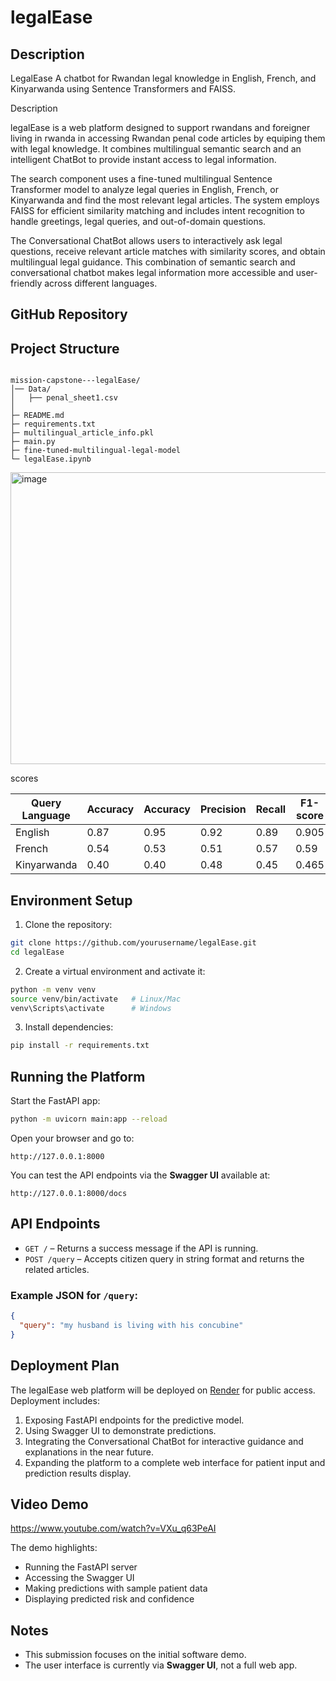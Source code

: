 # legalEase

## Description
LegalEase A chatbot for Rwandan legal knowledge in English, French, and Kinyarwanda using Sentence Transformers and FAISS.

Description 

legalEase is a web platform designed to support rwandans and foreigner living in rwanda in accessing Rwandan penal code articles by equiping them with legal knowledge. It combines multilingual semantic search and an intelligent ChatBot to provide instant access to legal information.

The search component uses a fine-tuned multilingual Sentence Transformer model to analyze legal queries in English, French, or Kinyarwanda and find the most relevant legal articles. The system employs FAISS for efficient similarity matching and includes intent recognition to handle greetings, legal queries, and out-of-domain questions.

The Conversational ChatBot allows users to interactively ask legal questions, receive relevant article matches with similarity scores, and obtain multilingual legal guidance. This combination of semantic search and conversational chatbot makes legal information more accessible and user-friendly across different languages.  

## GitHub Repository


## Project Structure
```

mission-capstone---legalEase/
│── Data/
│   ├── penal_sheet1.csv          
│
├─ README.md
├─ requirements.txt
├─ multilingual_article_info.pkl
├─ main.py
├─ fine-tuned-multilingual-legal-model
└─ legalEase.ipynb

````

<img width="577" height="467" alt="image" src="https://github.com/user-attachments/assets/39d7e0d2-4d60-4124-9ea9-79b7bbccbc55" />


scores 

| Query Language | Accuracy       | Accuracy       | Precision   | Recall   | F1-score   |
| -------------- | -------------- | -------------- | ----------- | -------- | ---------- |
| English        | 0.87           | 0.95           | 0.92        | 0.89     | 0.905      |
| French         | 0.54           | 0.53           | 0.51        | 0.57     | 0.59       |
| Kinyarwanda    | 0.40           | 0.40           | 0.48        | 0.45     | 0.465      |


## Environment Setup
1. Clone the repository:
```bash
git clone https://github.com/yourusername/legalEase.git
cd legalEase
````

2. Create a virtual environment and activate it:

```bash
python -m venv venv
source venv/bin/activate   # Linux/Mac
venv\Scripts\activate      # Windows
```

3. Install dependencies:

```bash
pip install -r requirements.txt
```

## Running the Platform

Start the FastAPI app:

```bash
python -m uvicorn main:app --reload
```

Open your browser and go to:

```
http://127.0.0.1:8000
```

You can test the API endpoints via the **Swagger UI** available at:

```
http://127.0.0.1:8000/docs
```

## API Endpoints

* `GET /` – Returns a success message if the API is running.
* `POST /query` – Accepts citizen query in string format and returns the related articles.

### Example JSON for `/query`:

```json
{
  "query": "my husband is living with his concubine"
}
```

## Deployment Plan

The legalEase web platform will be deployed on [Render](https://render.com) for public access. Deployment includes:

1. Exposing FastAPI endpoints for the predictive model.
2. Using Swagger UI to demonstrate predictions.
3. Integrating the Conversational ChatBot for interactive guidance and explanations in the near future.
4. Expanding the platform to a complete web interface for patient input and prediction results display.

## Video Demo

https://www.youtube.com/watch?v=VXu_q63PeAI 

The demo highlights:

* Running the FastAPI server
* Accessing the Swagger UI
* Making predictions with sample patient data
* Displaying predicted risk and confidence

## Notes

* This submission focuses on the initial software demo.
* The user interface is currently via **Swagger UI**, not a full web app.

```
